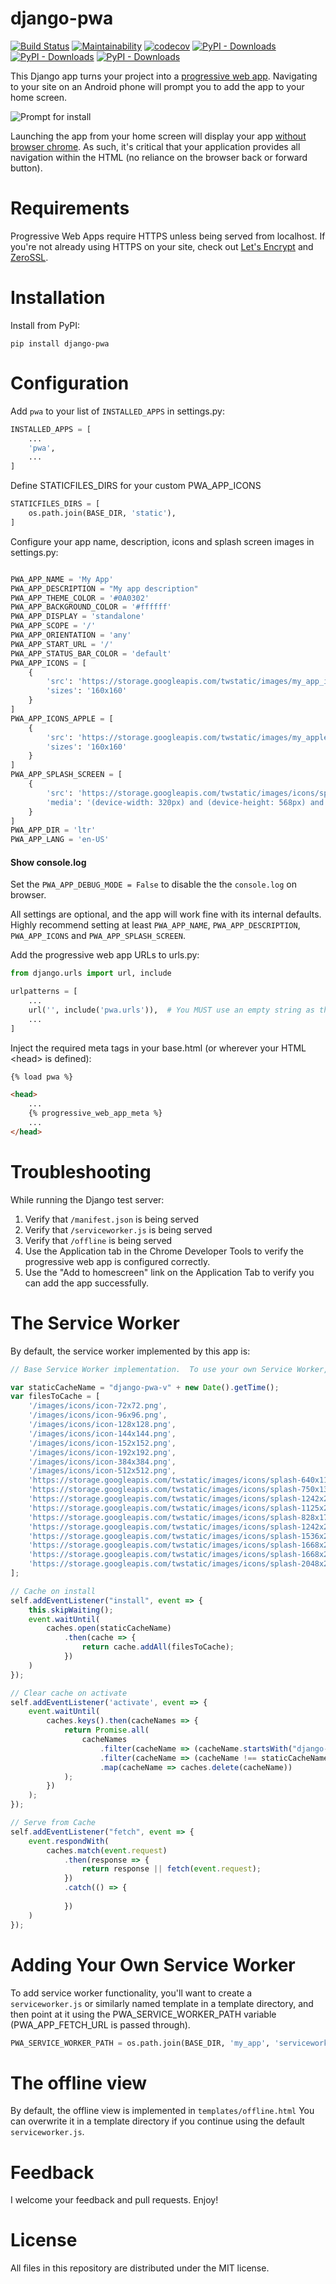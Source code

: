 django-pwa
=====
[![Build Status](https://travis-ci.org/silviolleite/django-pwa.svg)](https://travis-ci.org/silviolleite/django-pwa)
[![Maintainability](https://api.codeclimate.com/v1/badges/246542ea921058c4f76f/maintainability)](https://codeclimate.com/github/silviolleite/django-pwa/maintainability)
[![codecov](https://codecov.io/gh/silviolleite/django-pwa/branch/master/graph/badge.svg)](https://codecov.io/gh/silviolleite/django-pwa) 
[![PyPI - Downloads](https://img.shields.io/pypi/dm/django-pwa.svg)](https://pypi.org/project/django-pwa/)
[![PyPI - Downloads](https://img.shields.io/pypi/v/django-pwa.svg)](https://pypi.org/project/django-pwa)
[![PyPI - Downloads](https://img.shields.io/pypi/djversions/django-pwa.svg)](https://pypi.org/project/django-pwa)

This Django app turns your project into a [progressive web app](https://developers.google.com/web/progressive-web-apps/).  Navigating to your site on an Android phone will prompt you to add the app to your home screen.

![Prompt for install](https://github.com/silviolleite/django-pwa/raw/master/images/screenshot1.png)

Launching the app from your home screen will display your app [without browser chrome](https://github.com/silviolleite/django-pwa/raw/master/images/screenshot2.png).  As such, it's critical that your application provides all navigation within the HTML (no reliance on the browser back or forward button).

Requirements
=====
Progressive Web Apps require HTTPS unless being served from localhost.  If you're not already using HTTPS on your site, check out [Let's Encrypt](https://letsencrypt.org/) and [ZeroSSL](https://zerossl.com/).

Installation
=====
Install from PyPI:

```
pip install django-pwa
```

Configuration
=====
Add `pwa` to your list of `INSTALLED_APPS` in settings.py:

```python
INSTALLED_APPS = [
    ...
    'pwa',
    ...
]
```
Define STATICFILES_DIRS for your custom PWA_APP_ICONS
```python
STATICFILES_DIRS = [
    os.path.join(BASE_DIR, 'static'),
]
```

Configure your app name, description, icons and splash screen images in settings.py:
```python

PWA_APP_NAME = 'My App'
PWA_APP_DESCRIPTION = "My app description"
PWA_APP_THEME_COLOR = '#0A0302'
PWA_APP_BACKGROUND_COLOR = '#ffffff'
PWA_APP_DISPLAY = 'standalone'
PWA_APP_SCOPE = '/'
PWA_APP_ORIENTATION = 'any'
PWA_APP_START_URL = '/'
PWA_APP_STATUS_BAR_COLOR = 'default'
PWA_APP_ICONS = [
    {
        'src': 'https://storage.googleapis.com/twstatic/images/my_app_icon.png',
        'sizes': '160x160'
    }
]
PWA_APP_ICONS_APPLE = [
    {
        'src': 'https://storage.googleapis.com/twstatic/images/my_apple_icon.png',
        'sizes': '160x160'
    }
]
PWA_APP_SPLASH_SCREEN = [
    {
        'src': 'https://storage.googleapis.com/twstatic/images/icons/splash-640x1136.png',
        'media': '(device-width: 320px) and (device-height: 568px) and (-webkit-device-pixel-ratio: 2)'
    }
]
PWA_APP_DIR = 'ltr'
PWA_APP_LANG = 'en-US'

```
#### Show console.log
Set the `PWA_APP_DEBUG_MODE = False` to disable the the `console.log` on browser. 

All settings are optional, and the app will work fine with its internal defaults.  Highly recommend setting at least `PWA_APP_NAME`, `PWA_APP_DESCRIPTION`, `PWA_APP_ICONS` and `PWA_APP_SPLASH_SCREEN`.

Add the progressive web app URLs to urls.py:
```python
from django.urls import url, include

urlpatterns = [
    ...
    url('', include('pwa.urls')),  # You MUST use an empty string as the URL prefix
    ...
]
```

Inject the required meta tags in your base.html (or wherever your HTML &lt;head&gt; is defined):
```html
{% load pwa %}

<head>
    ...
    {% progressive_web_app_meta %}
    ...
</head>
```

Troubleshooting
=====
While running the Django test server:

1. Verify that `/manifest.json` is being served
1. Verify that `/serviceworker.js` is being served
1. Verify that `/offline` is being served
1. Use the Application tab in the Chrome Developer Tools to verify the progressive web app is configured correctly.
1. Use the "Add to homescreen" link on the Application Tab to verify you can add the app successfully.


The Service Worker
=====
By default, the service worker implemented by this app is:
```js
// Base Service Worker implementation.  To use your own Service Worker, set the PWA_SERVICE_WORKER_PATH variable in settings.py

var staticCacheName = "django-pwa-v" + new Date().getTime();
var filesToCache = [
    '/images/icons/icon-72x72.png',
    '/images/icons/icon-96x96.png',
    '/images/icons/icon-128x128.png',
    '/images/icons/icon-144x144.png',
    '/images/icons/icon-152x152.png',
    '/images/icons/icon-192x192.png',
    '/images/icons/icon-384x384.png',
    '/images/icons/icon-512x512.png',
    'https://storage.googleapis.com/twstatic/images/icons/splash-640x1136.png',
    'https://storage.googleapis.com/twstatic/images/icons/splash-750x1334.png',
    'https://storage.googleapis.com/twstatic/images/icons/splash-1242x2208.png',
    'https://storage.googleapis.com/twstatic/images/icons/splash-1125x2436.png',
    'https://storage.googleapis.com/twstatic/images/icons/splash-828x1792.png',
    'https://storage.googleapis.com/twstatic/images/icons/splash-1242x2688.png',
    'https://storage.googleapis.com/twstatic/images/icons/splash-1536x2048.png',
    'https://storage.googleapis.com/twstatic/images/icons/splash-1668x2224.png',
    'https://storage.googleapis.com/twstatic/images/icons/splash-1668x2388.png',
    'https://storage.googleapis.com/twstatic/images/icons/splash-2048x2732.png'
];

// Cache on install
self.addEventListener("install", event => {
    this.skipWaiting();
    event.waitUntil(
        caches.open(staticCacheName)
            .then(cache => {
                return cache.addAll(filesToCache);
            })
    )
});

// Clear cache on activate
self.addEventListener('activate', event => {
    event.waitUntil(
        caches.keys().then(cacheNames => {
            return Promise.all(
                cacheNames
                    .filter(cacheName => (cacheName.startsWith("django-pwa-")))
                    .filter(cacheName => (cacheName !== staticCacheName))
                    .map(cacheName => caches.delete(cacheName))
            );
        })
    );
});

// Serve from Cache
self.addEventListener("fetch", event => {
    event.respondWith(
        caches.match(event.request)
            .then(response => {
                return response || fetch(event.request);
            })
            .catch(() => {
                
            })
    )
});
```

Adding Your Own Service Worker
=====
To add service worker functionality, you'll want to create a `serviceworker.js` or similarly named template in a template directory, and then point at it using the PWA_SERVICE_WORKER_PATH variable (PWA_APP_FETCH_URL is passed through).

```python
PWA_SERVICE_WORKER_PATH = os.path.join(BASE_DIR, 'my_app', 'serviceworker.js')

```

The offline view
=====
By default, the offline view is implemented in `templates/offline.html`
You can overwrite it in a template directory if you continue using the default `serviceworker.js`.  


Feedback
=====
I welcome your feedback and pull requests.  Enjoy!

License
=====
All files in this repository are distributed under the MIT license.
